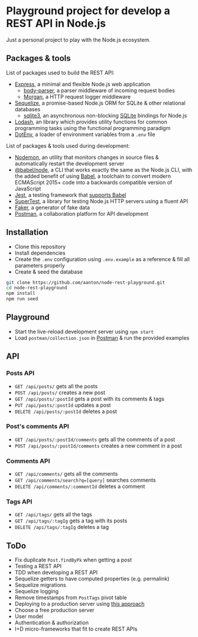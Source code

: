 # Playground project for develop a REST API in Node.js

Just a personal project to play with the Node.js ecosystem.

## Packages & tools

List of packages used to build the REST API:

- [Express](https://expressjs.com/), a minimal and flexible Node.js web application
  - [body-parser](https://github.com/expressjs/body-parser), a parser middleware of incoming request bodies
  - [Morgan](https://github.com/expressjs/morgan), a HTTP request logger middleware
- [Sequelize](https://sequelize.org/), a promise-based Node.js ORM for SQLite & other relational databases
  - [sqlite3](https://github.com/mapbox/node-sqlite3), an asynchronous non-blocking [SQLite](https://sqlite.org/) bindings for Node.js
- [Lodash](https://lodash.com/), an library which provides utility functions for common programming tasks using the functional programming paradigm
- [DotEnv](https://github.com/motdotla/dotenv), a loader of environment variables from a `.env` file

List of packages & tools used during development:

- [Nodemon](https://nodemon.io/), an utility that monitors changes in source files & automatically restart the development server
- [@babel/node](https://babeljs.io/docs/en/next/babel-node.html), a CLI that works exactly the same as the Node.js CLI, with the added benefit of using [Babel](https://babeljs.io/), a toolchain to convert modern ECMAScript 2015+ code into a backwards compatible version of JavaScript
- [Jest](https://jestjs.io/), a testing framework that [supports Babel](https://github.com/facebook/jest#using-babel)
- [SuperTest](https://github.com/visionmedia/supertest), a library for testing Node.js HTTP servers using a fluent API
- [Faker](http://marak.github.io/faker.js/), a generator of fake data
- [Postman](https://www.postman.com/), a collaboration platform for API development

## Installation

- Clone this repository
- Install dependencies
- Create the `.env` configuration using `.env.example` as a reference & fill all parameters properly
- Create & seed the database

```bash
git clone https://github.com/aanton/node-rest-playground.git
cd node-rest-playground
npm install
npm run seed
```

## Playground

- Start the live-reload development server using `npm start`
- Load `postman/collection.json` in [Postman](https://www.postman.com/) & run the provided examples

## API

### Posts API

- `GET /api/posts/` gets all the posts
- `POST /api/posts/` creates a new post
- `GET /api/posts/:postId` gets a post with its comments & tags
- `PUT /api/posts/:postId` updates a post
- `DELETE /api/posts/:postId` deletes a post

### Post's comments API

- `GET /api/posts/:postId/comments` gets all the comments of a post
- `POST /api/posts/:postId/comments` creates a new comment in a post

### Comments API

- `GET /api/comments/` gets all the comments
- `GET /api/comments/search?q=[query]` searches comments
- `DELETE /api/comments/:commentId` deletes a comment

### Tags API

- `GET /api/tags/` gets all the tags
- `GET /api/tags/:tagIg` gets a tag with its posts
- `DELETE /api/tags/:tagIg` deletes a tag

## ToDo

- Fix duplicate `Post.findByPk` when getting a post
- Testing a REST API
- TDD when developing a REST API
- Sequelize getters to have computed properties (e.g. permalink)
- Sequelize migrations
- Sequelize logging
- Remove timestamps from `PostTags` pivot table
- Deploying to a production server using [this approach](https://github.com/babel/example-node-server)
- Choose a free production server
- User model
- Authentication & authorization
- I+D micro-frameworks that fit to create REST APIs
